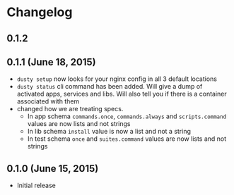 # Changelog

## 0.1.2

## 0.1.1 (June 18, 2015)
  * `dusty setup` now looks for your nginx config in all 3 default locations
  * `dusty status` cli command has been added.  Will give a dump of activated apps, services and libs.  Will also tell you if there is a container associated with them
  * changed how we are treating specs.
    * In app schema `commands.once`, `commands.always` and `scripts.command` values are now lists and not strings
    * In lib schema `install` value is now a list and not a string
    * In test schema `once` and `suites.command` values are now lists and not strings

## 0.1.0 (June 15, 2015)
  * Initial release
